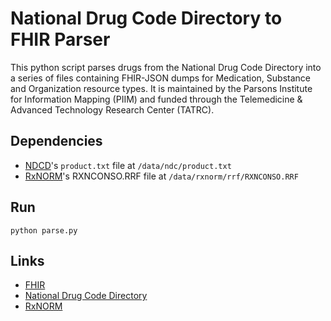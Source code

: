 National Drug Code Directory to FHIR Parser
===========

This python script parses drugs from the National Drug Code Directory into a series of files containing FHIR-JSON dumps for Medication, Substance and Organization resource types. It is maintained by the Parsons Institute for Information Mapping (PIIM) and funded through the Telemedicine & Advanced Technology Research Center (TATRC).

Dependencies
------------
- [NDCD](http://www.fda.gov/drugs/informationondrugs/ucm142438.htm)'s `product.txt` file at `/data/ndc/product.txt`
- [RxNORM](http://www.nlm.nih.gov/research/umls/rxnorm/docs/rxnormfiles.html)'s RXNCONSO.RRF file at `/data/rxnorm/rrf/RXNCONSO.RRF`

Run
------
`python parse.py`

Links
--------
+ [FHIR](http://www.hl7.org/implement/standards/fhir/)
+ [National Drug Code Directory](http://www.fda.gov/drugs/informationondrugs/ucm142438.htm)
+ [RxNORM](http://www.nlm.nih.gov/research/umls/rxnorm/docs/rxnormfiles.html)